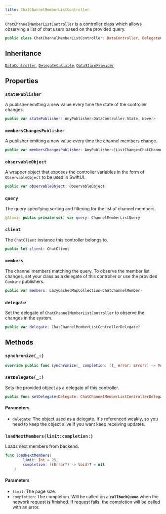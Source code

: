 ```yaml
---
title: ChatChannelMemberListController
---
```


`ChatChannelMemberListController` is a controller class which allows observing
a list of chat users based on the provided query.

``` swift
public class ChatChannelMemberListController: DataController, DelegateCallable, DataStoreProvider 
```

## Inheritance

[`DataController`](../../data-controller), [`DelegateCallable`](../../delegate-callable), [`DataStoreProvider`](../../../database/data-store-provider)

## Properties

### `statePublisher`

A publisher emitting a new value every time the state of the controller changes.

``` swift
public var statePublisher: AnyPublisher<DataController.State, Never> 
```

### `membersChangesPublisher`

A publisher emitting a new value every time the channel members change.

``` swift
public var membersChangesPublisher: AnyPublisher<[ListChange<ChatChannelMember>], Never> 
```

### `observableObject`

A wrapper object that exposes the controller variables in the form of `ObservableObject` to be used in SwiftUI.

``` swift
public var observableObject: ObservableObject 
```

### `query`

The query specifying sorting and filtering for the list of channel members.

``` swift
@Atomic public private(set) var query: ChannelMemberListQuery
```

### `client`

The `ChatClient` instance this controller belongs to.

``` swift
public let client: ChatClient
```

### `members`

The channel members matching the query.
To observe the member list changes, set your class as a delegate of this controller or use the provided
`Combine` publishers.

``` swift
public var members: LazyCachedMapCollection<ChatChannelMember> 
```

### `delegate`

Set the delegate of `ChatChannelMemberListController` to observe the changes in the system.

``` swift
public var delegate: ChatChannelMemberListControllerDelegate? 
```

## Methods

### `synchronize(_:)`

``` swift
override public func synchronize(_ completion: ((_ error: Error?) -> Void)? = nil) 
```

### `setDelegate(_:)`

Sets the provided object as a delegate of this controller.

``` swift
public func setDelegate<Delegate: ChatChannelMemberListControllerDelegate>(_ delegate: Delegate) 
```

#### Parameters

  - `delegate`: The object used as a delegate. It's referenced weakly, so you need to keep the object alive if you want keep receiving updates.

### `loadNextMembers(limit:completion:)`

Loads next members from backend.

``` swift
func loadNextMembers(
        limit: Int = 25,
        completion: ((Error?) -> Void)? = nil
    ) 
```

#### Parameters

  - `limit`: The page size.
  - `completion`: The completion. Will be called on a **`callbackQueue`** when the network request is finished. If request fails, the completion will be called with an error.
